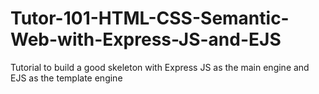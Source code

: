 # Tutor-101-HTML-CSS-Semantic-Web-with-Express-JS-and-EJS
Tutorial to build a good skeleton with Express JS as the main engine and EJS as the template engine
